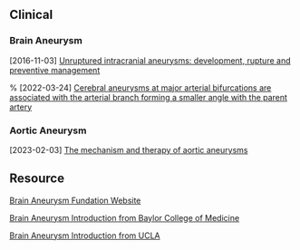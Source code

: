 

## Clinical

### Brain Aneurysm

[2016-11-03] [Unruptured intracranial aneurysms: development, rupture and preventive management](https://www.nature.com/articles/nrneurol.2016.150)

% [2022-03-24] [Cerebral aneurysms at major arterial bifurcations are associated with the arterial branch forming a smaller angle with the parent artery](https://www.nature.com/articles/s41598-022-09000-7)


### Aortic Aneurysm

[2023-02-03] [The mechanism and therapy of aortic aneurysms](https://www.nature.com/articles/s41392-023-01325-7)


## Resource

[Brain Aneurysm Fundation Website](https://www.bafound.org/)

[Brain Aneurysm Introduction from Baylor College of Medicine](https://www.bcm.edu/healthcare/specialties/neurosurgery/cerebrovascular-and-stroke-surgery/brain-aneurysms)

[Brain Aneurysm Introduction from UCLA](https://www.uclahealth.org/medical-services/neurosurgery/cerebrovascular/conditions/aneurysm)
